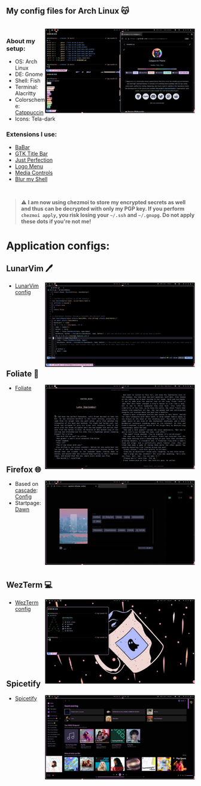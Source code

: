 <p align="center">
    <h2>My config files for Arch Linux 😽️ </h2>
</p>
<br>

<img src="assets/screenshot.png" align="right" width="400px">

### About my setup:
- OS: Arch Linux
- DE: Gnome 
- Shell: Fish 
- Terminal: Alacritty
- Colorscheme: [Catppuccin](https://github.com/catppuccin/catppuccin)
- Icons: Tela-dark

### Extensions I use: 
- [BaBar](https://extensions.gnome.org/extension/4000/babar/)
- [GTK Title Bar](https://extensions.gnome.org/extension/1732/gtk-title-bar/)
- [Just Perfection](https://extensions.gnome.org/extension/3843/just-perfection/)
- [Logo Menu](https://extensions.gnome.org/extension/4451/logo-menu/)
- [Media Controls](https://extensions.gnome.org/extension/4470/media-controls/)
- [Blur my Shell](https://extensions.gnome.org/extension/3193/blur-my-shell/)
<br>

 

> :warning: **I am now using chezmoi to store my encrypted secrets as well and thus can be decrypted with only my PGP key. If you perform `chezmoi apply`, you risk losing your `~/.ssh` and `~/.gnupg`. Do not apply these dots if you're not me!**

# Application configs: 

## LunarVim 🖊️
<img src="assets/lvim.png" align="right" width="400px">

- [LunarVim config](https://github.com/ghostx31/dotfiles/tree/main/private_dot_config/lvim)

<br>
<br>  

<br>

<br>
<br>

<br>
<br>
<br>
<br>

## Foliate 📔️ 

<img src="assets/foliate.png" width="400px" align="right">

- [Foliate](https://github.com/ghostx31/dotfiles/tree/main/privat_dot_config/com.github.johnfactotum.Foliate/themes.json)


<br>
<br>  
<br>
<br>
<br>
<br>
<br>
<br>
<br>

## Firefox 🌐️
<img src="assets/firefox.png"  align="right" width="400px">

- Based on [cascade](https://github.com/andreasgrafen/cascade): [Config](https://github.com/ghostx31/dotfiles/tree/main/firefox)
- Startpage: [Dawn](https://github.com/ghostx31/dawn)



<br>
<br>  

<br>

<br>
<br>

<br>
<br>
<br>

## WezTerm 💻️ 
<img src="assets/wezterm.png" align="right" width="400px">

- [WezTerm config](https://github.com/ghostx31/dotfiles/tree/main/private_dot_config/wezterm/wezterm.lua)




<br>
<br>  

<br>

<br>
<br>

<br>
<br>
<br>

## Spicetify
<img src="assets/spicetify.png" align="right" width="400px">

- [Spicetify](https://github.com/ghostx31/spicetify-oledppuccin)
